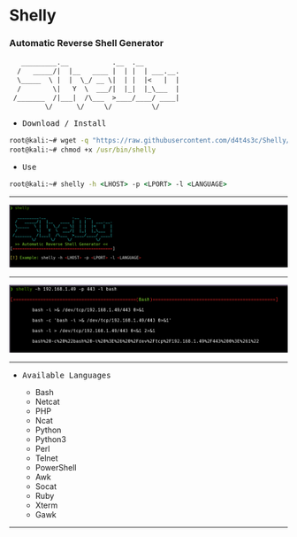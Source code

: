 # Shelly

### Automatic Reverse Shell Generator

````
   _________.__           .__  .__
  /   _____/|  |__   ____ |  | |  | ___.__.
  \_____  \ |  |  \_/ __ \|  | |  |<   |  |
  /        \|   Y  \  ___/|  |_|  |_\___  |
 /_______  /|___|  /\___  >____/____/ ____|
         \/      \/     \/          \/
````

- <kbd>Download / Install</kbd>

```cmd
root@kali:~# wget -q "https://raw.githubusercontent.com/d4t4s3c/Shelly/main/shelly.sh" -O /usr/bin/shelly
root@kali:~# chmod +x /usr/bin/shelly
```

- <kbd>Use</kbd>

```cmd
root@kali:~# shelly -h <LHOST> -p <LPORT> -l <LANGUAGE>
```

---

![](/05.png)

---

![](/02.png)

---

- <kbd>Available Languages</kbd>

  * Bash
  * Netcat
  * PHP
  * Ncat
  * Python
  * Python3
  * Perl
  * Telnet
  * PowerShell
  * Awk
  * Socat
  * Ruby
  * Xterm
  * Gawk

---
